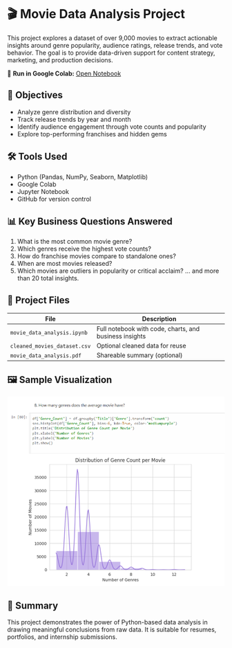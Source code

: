 # 🎬 Movie Data Analysis Project

This project explores a dataset of over 9,000 movies to extract actionable insights around genre popularity, audience ratings, release trends, and vote behavior. The goal is to provide data-driven support for content strategy, marketing, and production decisions.

🔗 **Run in Google Colab:** [Open Notebook](https://colab.research.google.com/github/barath0704/movie-data-analysis/blob/main/movie_data_analysis.ipynb)

## 📌 Objectives

- Analyze genre distribution and diversity
- Track release trends by year and month
- Identify audience engagement through vote counts and popularity
- Explore top-performing franchises and hidden gems

## 🛠 Tools Used

- Python (Pandas, NumPy, Seaborn, Matplotlib)
- Google Colab
- Jupyter Notebook
- GitHub for version control

## 📊 Key Business Questions Answered

1. What is the most common movie genre?
2. Which genres receive the highest vote counts?
3. How do franchise movies compare to standalone ones?
4. When are most movies released?
5. Which movies are outliers in popularity or critical acclaim?
... and more than 20 total insights.

## 📁 Project Files

| File | Description |
|------|-------------|
| `movie_data_analysis.ipynb` | Full notebook with code, charts, and business insights |
| `cleaned_movies_dataset.csv` | Optional cleaned data for reuse |
| `movie_data_analysis.pdf` | Shareable summary (optional) |

## 🖼 Sample Visualization

![Genre Distribution](sample_image.png)

## 📌 Summary

This project demonstrates the power of Python-based data analysis in drawing meaningful conclusions from raw data. It is suitable for resumes, portfolios, and internship submissions.
